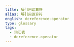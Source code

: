 ```yaml
---
title: 解引用运算符
alias: 解引用运算符
english: dereference-operator
type: glossary
tags:
  - 词汇表
  - dereference-operator
---
```


